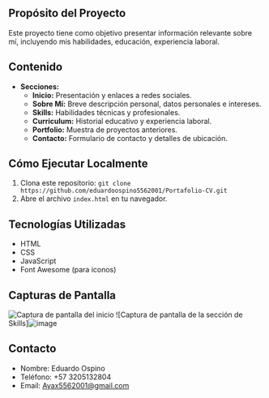 ## Propósito del Proyecto
Este proyecto tiene como objetivo presentar información relevante sobre mí, incluyendo mis habilidades, educación, experiencia laboral.

## Contenido

- **Secciones:**
  - **Inicio:** Presentación y enlaces a redes sociales.
  - **Sobre Mí:** Breve descripción personal, datos personales e intereses.
  - **Skills:** Habilidades técnicas y profesionales.
  - **Curriculum:** Historial educativo y experiencia laboral.
  - **Portfolio:** Muestra de proyectos anteriores.
  - **Contacto:** Formulario de contacto y detalles de ubicación.

## Cómo Ejecutar Localmente
1. Clona este repositorio: `git clone https://github.com/eduardoospino5562001/Portafolio-CV.git`
2. Abre el archivo `index.html` en tu navegador.

## Tecnologías Utilizadas
- HTML
- CSS
- JavaScript
- Font Awesome (para iconos)

## Capturas de Pantalla
![Captura de pantalla del inicio](![image](https://github.com/eduardoospino5562001/Portafolio-CV/assets/118482086/464d4137-6f7c-4d53-ba2a-270b54a0c490)
)
![Captura de pantalla de la sección de Skills]![image](https://github.com/eduardoospino5562001/Portafolio-CV/assets/118482086/ef110632-a8aa-4812-86c9-5bff927e2e88)

## Contacto
- Nombre: Eduardo Ospino
- Teléfono: +57 3205132804
- Email: Ayax5562001@gmail.com
